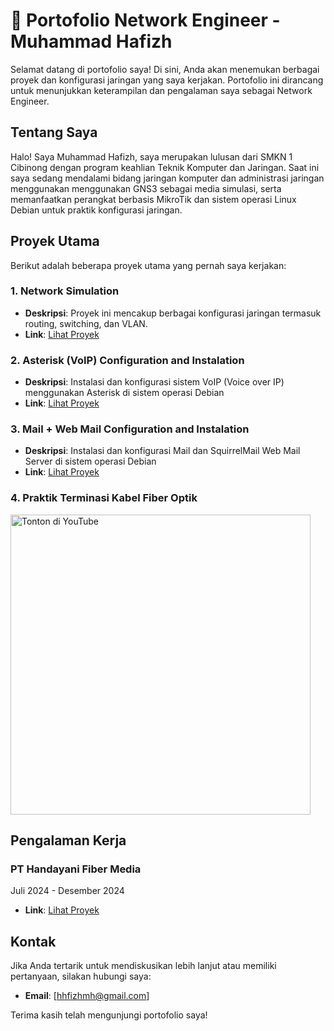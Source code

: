 # 📡 Portofolio Network Engineer - Muhammad Hafizh

Selamat datang di portofolio saya! Di sini, Anda akan menemukan berbagai proyek dan konfigurasi jaringan yang saya kerjakan. Portofolio ini dirancang untuk menunjukkan keterampilan dan pengalaman saya sebagai Network Engineer.

## Tentang Saya
Halo! Saya Muhammad Hafizh, saya merupakan lulusan dari SMKN 1 Cibinong dengan program keahlian Teknik Komputer dan Jaringan. Saat ini saya sedang mendalami bidang jaringan komputer dan administrasi jaringan menggunakan menggunakan GNS3 sebagai media simulasi, serta memanfaatkan perangkat berbasis MikroTik dan sistem operasi Linux Debian untuk praktik konfigurasi jaringan.

## Proyek Utama

Berikut adalah beberapa proyek utama yang pernah saya kerjakan:

### 1. **Network Simulation**
- **Deskripsi**: Proyek ini mencakup berbagai konfigurasi jaringan termasuk routing, switching, dan VLAN.
- **Link**: [Lihat Proyek](Projects/network-simulator)

### 2. **Asterisk (VoIP) Configuration and Instalation**
- **Deskripsi**: Instalasi dan konfigurasi sistem VoIP (Voice over IP) menggunakan Asterisk di sistem operasi Debian
- **Link**: [Lihat Proyek](Projects/voip-network-instalation)
 
### 3. **Mail + Web Mail Configuration and Instalation**
- **Deskripsi**: Instalasi dan konfigurasi Mail dan SquirrelMail Web Mail Server di sistem operasi Debian
- **Link**: [Lihat Proyek](Projects/web-mail-configuration)

### 4. **Praktik Terminasi Kabel Fiber Optik**
<a href="https://www.youtube.com/watch?v=nA3naD4q1_w">
  <img src="https://img.youtube.com/vi/nA3naD4q1_w/maxresdefault.jpg" alt="Tonton di YouTube" width="480"/>
</a>

## Pengalaman Kerja                                                                                                                       

### PT Handayani Fiber Media 
Juli 2024 - Desember 2024
- **Link**: [Lihat Proyek](Projects/PKL)

## Kontak

Jika Anda tertarik untuk mendiskusikan lebih lanjut atau memiliki pertanyaan, silakan hubungi saya:

- **Email**: [hhfizhmh@gmail.com]

Terima kasih telah mengunjungi portofolio saya!
